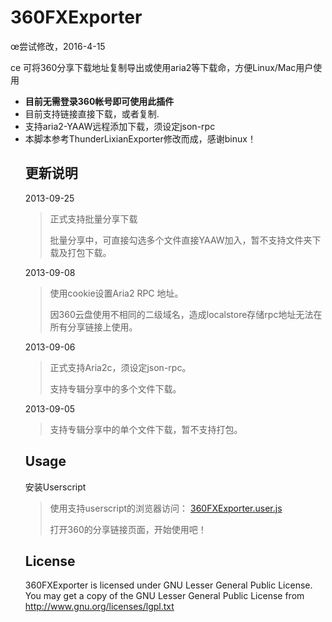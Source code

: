 <h1>
<a name="360fxexporter" class="anchor" href="#thunderlixianexporter"><span class="mini-icon mini-icon-link"></span></a>360FXExporter</h1>

<p>œ尝试修改，2016-4-15
<p>ce
可将360分享下载地址复制导出或使用aria2等下载命，方便Linux/Mac用户使用</p>

<ul>
<li><strong>目前无需登录360帐号即可使用此插件</strong></li>
<li>目前支持链接直接下载，或者复制.</li>
<li>支持aria2-YAAW远程添加下载，须设定json-rpc</li>
<li>本脚本参考ThunderLixianExporter修改而成，感谢binux！</li>

<h2>
<a name="update" class="anchor" href="#update"><span class="mini-icon mini-icon-link"></span></a>更新说明</h2>

<p>2013-09-25</p>
<blockquote>
<p>正式支持批量分享下载</p>
<p>批量分享中，可直接勾选多个文件直接YAAW加入，暂不支持文件夹下载及打包下载。</p>
</blockquote>
<p>2013-09-08</p>
<blockquote>
<p>使用cookie设置Aria2 RPC 地址。</p>
<p>因360云盘使用不相同的二级域名，造成localstore存储rpc地址无法在所有分享链接上使用。</p>
</blockquote>
<p>2013-09-06</p>
<blockquote>
<p>正式支持Aria2c，须设定json-rpc。</p>
<p>支持专辑分享中的多个文件下载。</p>
</blockquote>
<p>2013-09-05</p>
<blockquote>
<p>支持专辑分享中的单个文件下载，暂不支持打包。</p>
</blockquote>

<h2>
<a name="usage" class="anchor" href="#usage"><span class="mini-icon mini-icon-link"></span></a>Usage</h2>

<p>安装Userscript</p>

<blockquote>
<p>使用支持userscript的浏览器访问： <a href="https://raw.github.com/chztv/360FXExporter/master/360FXExporter.user.js">360FXExporter.user.js</a></p>

<p>打开360的分享链接页面，开始使用吧！<br></p>
</blockquote>


<h2>
<a name="license" class="anchor" href="#license"><span class="mini-icon mini-icon-link"></span></a>License</h2>

<p>360FXExporter is licensed under GNU Lesser General Public License.
You may get a copy of the GNU Lesser General Public License from <a href="http://www.gnu.org/licenses/lgpl.txt">http://www.gnu.org/licenses/lgpl.txt</a></p>
